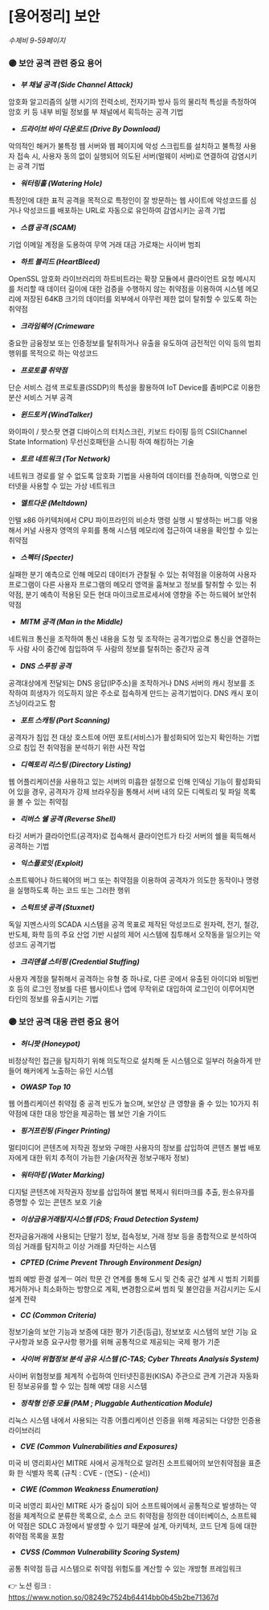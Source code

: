 # [용어정리] 보안

*수제비 9-59페이지*

### 🟣 보안 공격 관련 중요 용어

- ***부 채널 공격 (Side Channel Attack)***

암호화 알고리즘의 실행 시기의 전력소비, 전자기파 방사 등의 물리적 특성을 측정하여 암호 키 등 내부 비밀 정보를 부 채널에서 획득하는 공격 기법

- ***드라이브 바이 다운로드 (Drive By Download)***

악의적인 해커가 불특정 웹 서버와 웹 페이지에 악성 스크립트를 설치하고 불특정 사용자 접속 시, 사용자 동의 없이 실행되어 의도된 서버(멀웨이 서버)로 연결하여 감염시키는 공격 기법

- ***워터링홀 (Watering Hole)***

특정인에 대한 표적 공격을 목적으로 특정인이 잘 방문하는 웹 사이트에 악성코드를 심거나 악성코드를 배포하는 URL로 자동으로 유인하여 감염시키는 공격 기법

- ***스캠 공격 (SCAM)***

기업 이메일 계정을 도용하여 무역 거래 대금 가로채는 사이버 범죄

- ***하트 블리드 (HeartBleed)***

OpenSSL 암호화 라이브러리의 하트비트라는 확장 모듈에서 클라이언트 요청 메시지를 처리할 때 데이터 길이에 대한 검증을 수행하지 않는 취약점을 이용하여 시스템 메모리에 저장된 64KB 크기의 데이터를 외부에서 아무런 제한 없이 탈취할 수 있도록 하는 취약점

- ***크라임웨어 (Crimeware***

중요한 금융정보 또는 인증정보를 탈취하거나 유출을 유도하여 금전적인 이익 등의 범죄행위를 목적으로 하는 악성코드

- ***프로토콜 취약점***

단순 서비스 검색 프로토콜(SSDP)의 특성을 활용하여 IoT Device를 좀비PC로 이용한 분산 서비스 거부 공격

- ***윈드토커 (WindTalker)***

와이파이 / 핫스팟 연결 디바이스의 터치스크린, 키보드 타이핑 등의 CSI(Channel State Information) 무선신호패턴을 스니핑 하여 해킹하는 기술

- ***토르 네트워크 (Tor Network)***

네트워크 경로를 알 수 없도록 암호화 기법을 사용하여 데이터를 전송하며, 익명으로 인터넷을 사용할 수 있는 가상 네트워크

- ***멜트다운 (Meltdown)***

인텔 x86 아키텍처에서 CPU 파이프라인의 비순차 명령 실행 시 발생하는 버그를 악용해서 커널 사용자 영역의 우회를 통해 시스템 메모리에 접근하여 내용을 확인할 수 있는 취약점

- ***스펙터 (Specter)***

실패한 분기 예측으로 인해 메모리 데이터가 관찰될 수 있는 취약점을 이용하여 사용자 프로그램이 다른 사용자 프로그램의 메모리 영역을 훔쳐보고 정보를 탈취할 수 있는 취약점, 분기 예측이 적용된 모든 현대 마이크로프로세서에 영향을 주는 하드웨어 보안취약점

- ***MITM 공격 (Man in the Middle)***

네트워크 통신을 조작하여 통신 내용을 도청 및 조작하는 공격기법으로 통신을 연결하는 두 사람 사이 중간에 침입하여 두 사람의 정보를 탈취하는 중간자 공격

- ***DNS 스푸핑 공격***

공격대상에게 전달되는 DNS 응답(IP주소)을 조작하거나 DNS 서버의 캐시 정보를 조작하여 희생자가 의도하지 않은 주소로 접속하게 만드는 공격기법이다. DNS 캐시 포이즈닝이라고도 함

- ***포트 스캐팅 (Port Scanning)***

공격자가 침입 전 대상 호스트에 어떤 포트(서비스)가 활성화되어 있는지 확인하는 기법으로 침입 전 취약점을 분석하기 위한 사전 작업

- ***디렉토리 리스팅 (Directory Listing)***

웹 어플리케이션을 사용하고 있는 서버의 미흡한 설정으로 인해 인덱싱 기능이 활성화되어 있을 경우, 공격자가 강제 브라우징을 통해서 서버 내의 모든 디렉토리 및 파일 목록을 볼 수 있는 취약점

- ***리버스 쉘 공격 (Reverse Shell)***

타깃 서버가 클라이언트(공격자)로 접속해서 클라이언트가 타깃 서버의 쉘을 획득해서 공격하는 기법

- ***익스플로잇 (Exploit)***

소프트웨어나 하드웨어의 버그 또는 취약점을 이용하여 공격자가 의도한 동작이나 명령을 실행하도록 하는 코드 또는 그러한 행위

- ***스턱트넷 공격 (Stuxnet)***

독일 지멘스사의 SCADA 시스템을 공격 목표로 제작된 악성코드로 원자력, 전기, 철강, 반도체, 화학 등의 주요 산업 기반 시설의 제어 시스템에 침투해서 오작동을 일으키는 악성코드 공격기법

- ***크리덴셜 스터핑 (Credential Stuffing)***

사용자 계정을 탈취해서 공격하는 유형 중 하나로, 다른 곳에서 유출된 아이디와 비밀번호 등의 로그인 정보를 다른 웹사이트나 앱에 무작위로 대입하여 로그인이 이루어지면 타인의 정보를 유출시키는 기법

### 🟣 보안 공격 대응 관련 중요 용어

- ***허니팟 (Honeypot)***

비정상적인 접근을 탐지하기 위해 의도적으로 설치해 둔 시스템으로 일부러 허술하게 만들어 해커에게 노출하는 유인 시스템

- ***OWASP Top 10***

웹 어플리케이션 취약점 중 공격 빈도가 높으며, 보안상 큰 영향을 줄 수 있는 10가지 취약점에 대한 대응 방안을 제공하는 웹 보안 기술 가이드

- ***핑거프린팅 (Finger Printing)***

멀티미디어 콘텐츠에 저작권 정보와 구매한 사용자의 정보를 삽입하여 콘텐츠 불법 배포자에게 대한 위치 추적이 가능한 기술(저작권 정보구매자 정보)

- ***워터마킹 (Water Marking)***

디지털 콘텐츠에 저작권자 정보를 삽입하여 불법 복제시 워터마크를 추출, 원소유자를 증명할 수 있는 콘텐츠 보호 기술

- ***이상금융거래탐지시스템 (FDS; Fraud Detection System)***

전자금융거래에 사용되는 단말기 정보, 접속정보, 거래 정보 등을 종합적으로 분석하여 의심 거래를 탐지하고 이상 거래를 차단하는 시스템

- ***CPTED (Crime Prevent Through Environment Design)***

범죄 예방 환경 설계ㅡ 여러 학문 간 연계를 통해 도시 및 건축 공간 설계 시 범죄 기회를 제거하거나 최소화하는 방향으로 계획, 변경함으로써 범죄 및 불안감을 저감시키는 도시 설계 전략

- ***CC (Common Criteria)***

정보기술의 보안 기능과 보증에 대한 평가 기준(등급), 정보보호 시스템의 보안 기능 요구사항과 보증 요구사항 평가를 위해 공통적으로 제공되는 국제 평가 기준

- ***사이버 위협정보 분석 공유 시스템 (C-TAS; Cyber Threats Analysis System)***

사이버 위협정보를 체계적 수립하여 인터넷진흥원(KISA) 주관으로 관계 기관과 자동화된 정보공유를 할 수 있는 침해 예방 대응 시스템

- ***정착형 인증 모듈 (PAM ; Pluggable Authentication Module)***

리눅스 시스템 내에서 사용되는 각종 어플리케이션 인증을 위해 제공되는 다양한 인증용 라이브러리

- ***CVE (Common Vulnerabilities and Exposures)***

미국 비 영리회사인 MITRE 사에서 공개적으로 알려진 소프트웨어의 보안취약점을 표준화 한 식별자 목록 (규칙 :  CVE - (연도) - (순서))

- ***CWE (Common Weakness Enumeration)***

미국 비영리 회사인 MITRE 사가 중심이 되어 소프트웨어에서 공통적으로 발생하는 약점을 체계적으로 분류한 목록으로, 소스 코드 취약점을 정의한 데이터베이스, 소프트웨어 약점은 SDLC 과정에서 발생할 수 있기 때문에 설계, 아키텍처, 코드 단계 등에 대한 취약점 목록을 포함

- ***CVSS (Common Vulnerability Scoring System)***

공통 취약점 등급 시스템으로 취약점 위험도를 계산할 수 있는 개방형 프레임워크

👉 노션 링크 : https://www.notion.so/08249c7524b64414bb0b45b2be71367d
